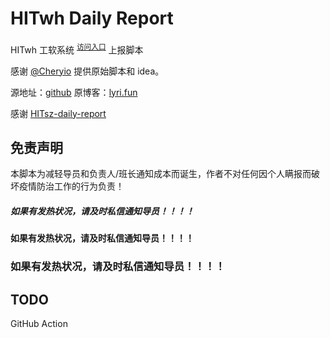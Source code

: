# HITwh Daily Report

HITwh 工软系统 <sup>[访问入口](http://xy.4009955.com/jktb/)</sup> 上报脚本

感谢 [@Cheryio](https://github.com/Cheryio) 提供原始脚本和 idea。

源地址：[github](https://github.com/Cheryio/GRXY_autoSign)
原博客：[lyri.fun](https://www.lyri.fun/posts/cab45a56/)

感谢 [HITsz-daily-report](https://github.com/chh13502/HITsz-daily-report)

## 免责声明

本脚本为减轻导员和负责人/班长通知成本而诞生，作者不对任何因个人瞒报而破坏疫情防治工作的行为负责！

##### 如果有发热状况，请及时私信通知导员！！！！
#### 如果有发热状况，请及时私信通知导员！！！！
### 如果有发热状况，请及时私信通知导员！！！！

## TODO
GitHub Action